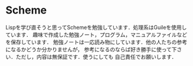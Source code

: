 # Scheme
Lispを学び直そうと思ってSchemeを勉強しています．処理系はGuileを使用しています．
趣味で作成した勉強ノート，プログラム，マニュアルファイルなどを保存しています．
勉強ノートは一応読み物にしています．他の人たちの参考になるかどうか分かりませんが，
参考になるのならば好き勝手に使って下さい．ただし，内容は無保証です．使うにしても
自己責任でお願いします．
